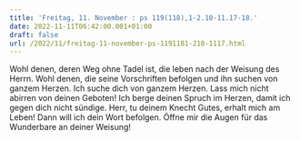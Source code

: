 ```yaml
---
title: 'Freitag, 11. November : ps 119(118),1-2.10-11.17-18.'
date: 2022-11-11T06:42:00.001+01:00
draft: false
url: /2022/11/freitag-11-november-ps-1191181-210-1117.html
---
```


Wohl denen, deren Weg ohne Tadel ist, die leben nach der Weisung des Herrn. Wohl denen, die seine Vorschriften befolgen und ihn suchen von ganzem Herzen. Ich suche dich von ganzem Herzen. Lass mich nicht abirren von deinen Geboten! Ich berge deinen Spruch im Herzen, damit ich gegen dich nicht sündige. Herr, tu deinem Knecht Gutes, erhalt mich am Leben! Dann will ich dein Wort befolgen. Öffne mir die Augen für das Wunderbare an deiner Weisung!